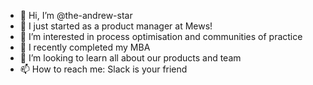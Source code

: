 - 👋 Hi, I’m @the-andrew-star
- 🚀 I just started as a product manager at Mews!
- 👀 I’m interested in process optimisation and communities of practice
- 🌱 I recently completed my MBA
- 💞️ I’m looking to learn all about our products and team
- 📫 How to reach me: Slack is your friend

<!---
the-andrew-star/the-andrew-star is a ✨ special ✨ repository because its `README.md` (this file) appears on your GitHub profile.
You can click the Preview link to take a look at your changes.
--->
